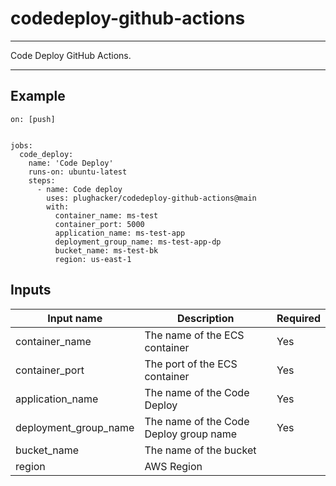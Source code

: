 # codedeploy-github-actions

<hr>

Code Deploy GitHub Actions.

<hr>

## Example

```hcl
on: [push]


jobs:
  code_deploy:
    name: 'Code Deploy'
    runs-on: ubuntu-latest
    steps:
      - name: Code deploy
        uses: plughacker/codedeploy-github-actions@main
        with:
          container_name: ms-test
          container_port: 5000
          application_name: ms-test-app
          deployment_group_name: ms-test-app-dp
          bucket_name: ms-test-bk
          region: us-east-1
```

## Inputs

| Input name     | Description                                         | Required |
|----------------|-----------------------------------------------------|----------|
| container_name           | The name of the ECS container             | Yes      |
| container_port           | The port of the ECS container             | Yes      |
| application_name         | The name of the Code Deploy               | Yes      |
| deployment_group_name    | The name of the Code Deploy group name    | Yes      |
| bucket_name              | The name of the bucket                    |          |
| region                   | AWS Region                                |          |

